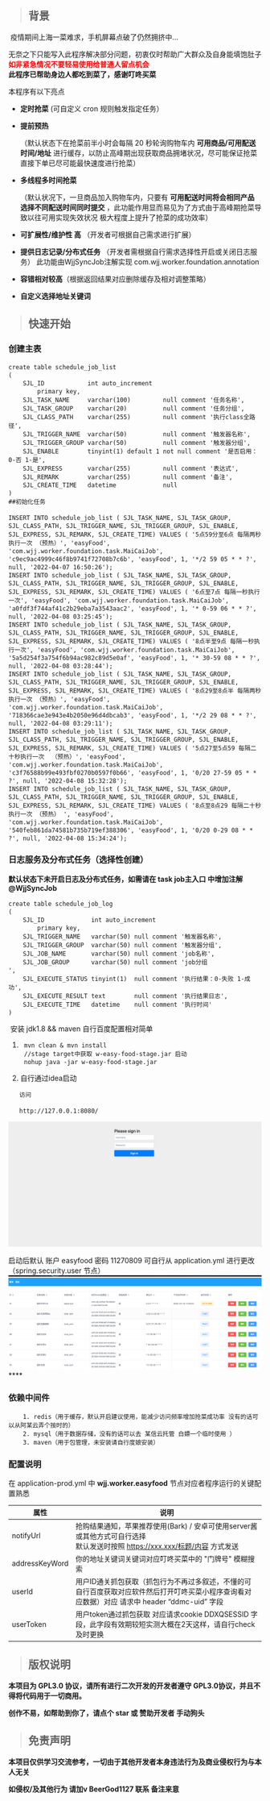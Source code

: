 > ## 背景

​		疫情期间上海一菜难求，手机屏幕点破了仍然拥挤中...

​		无奈之下只能写入此程序解决部分问题，初衷仅时帮助广大群众及自身能填饱肚子
<br/>
**<font color="red">如非紧急情况不要轻易使用给普通人留点机会</font>**
<br/>
**此程序已帮助身边人都吃到菜了，感谢叮咚买菜**
<br/>

本程序有以下亮点

* **定时抢菜** (可自定义 cron 规则触发指定任务）

* **提前预热**

  （默认状态下在抢菜前半小时会每隔 20 秒轮询购物车内 **可用商品/可用配送时间/地址** 进行缓存，以防止高峰期出现获取商品拥堵状况，尽可能保证抢菜直接下单已尽可能最快速度进行抢菜）

* **多线程多时间抢菜**

  （默认状况下，一旦商品加入购物车内，只要有 **可用配送时间将会相同产品 选择不同配送时间同时提交** ，此功能作用显而易见为了方式由于高峰期抢菜导致以往可用实现失效状况 极大程度上提升了抢菜的成功效率）

* **可扩展性/维护性 高** （开发者可根据自己需求进行扩展）

* **提供日志记录/分布式任务**
  （开发者需根据自行需求选择性开启或关闭日志服务）
  此功能由WjjSyncJob注解实现 com.wjj.worker.foundation.annotation

* **容错相对较高**（根据返回结果对应删除缓存及相对调整策略）

* **自定义选择地址关键词**

> ## 快速开始

### 创建主表
```
create table schedule_job_list
(
    SJL_ID            int auto_increment
        primary key,
    SJL_TASK_NAME     varchar(100)         null comment '任务名称',
    SJL_TASK_GROUP    varchar(20)          null comment '任务分组',
    SJL_CLASS_PATH    varchar(255)         null comment '执行class全路径',
    SJL_TRIGGER_NAME  varchar(50)          null comment '触发器名称',
    SJL_TRIGGER_GROUP varchar(50)          null comment '触发器分组',
    SJL_ENABLE        tinyint(1) default 1 not null comment '是否启用：0-否 1-是',
    SJL_EXPRESS       varchar(255)         null comment '表达式',
    SJL_REMARK        varchar(255)         null comment '备注',
    SJL_CREATE_TIME   datetime             null
)
##初始化任务

INSERT INTO schedule_job_list ( SJL_TASK_NAME, SJL_TASK_GROUP, SJL_CLASS_PATH, SJL_TRIGGER_NAME, SJL_TRIGGER_GROUP, SJL_ENABLE, SJL_EXPRESS, SJL_REMARK, SJL_CREATE_TIME) VALUES ( '5点59分至6点 每隔两秒执行一次 （预热）', 'easyFood', 'com.wjj.worker.foundation.task.MaiCaiJob', 'c9ec9ac4999c46f8b9741f72708b7c6b', 'easyFood', 1, '*/2 59 05 * * ?', null, '2022-04-07 16:50:26');
INSERT INTO schedule_job_list ( SJL_TASK_NAME, SJL_TASK_GROUP, SJL_CLASS_PATH, SJL_TRIGGER_NAME, SJL_TRIGGER_GROUP, SJL_ENABLE, SJL_EXPRESS, SJL_REMARK, SJL_CREATE_TIME) VALUES ( '6点至7点 每隔一秒执行一次', 'easyFood', 'com.wjj.worker.foundation.task.MaiCaiJob', 'a0fdf3f744af41c2b29eba7a3543aac2', 'easyFood', 1, '* 0-59 06 * * ?', null, '2022-04-08 03:25:45');
INSERT INTO schedule_job_list ( SJL_TASK_NAME, SJL_TASK_GROUP, SJL_CLASS_PATH, SJL_TRIGGER_NAME, SJL_TRIGGER_GROUP, SJL_ENABLE, SJL_EXPRESS, SJL_REMARK, SJL_CREATE_TIME) VALUES ( '8点半至9点 每隔一秒执行一次', 'easyFood', 'com.wjj.worker.foundation.task.MaiCaiJob', '5a5d254f3a754f6b94ac982c89d5e0af', 'easyFood', 1, '* 30-59 08 * * ?', null, '2022-04-08 03:28:44');
INSERT INTO schedule_job_list ( SJL_TASK_NAME, SJL_TASK_GROUP, SJL_CLASS_PATH, SJL_TRIGGER_NAME, SJL_TRIGGER_GROUP, SJL_ENABLE, SJL_EXPRESS, SJL_REMARK, SJL_CREATE_TIME) VALUES ( '8点29至8点半 每隔两秒执行一次 （预热）', 'easyFood', 'com.wjj.worker.foundation.task.MaiCaiJob', '718366cae3e943e4b2050e96d4dbcab3', 'easyFood', 1, '*/2 29 08 * * ?', null, '2022-04-08 03:29:11');
INSERT INTO schedule_job_list ( SJL_TASK_NAME, SJL_TASK_GROUP, SJL_CLASS_PATH, SJL_TRIGGER_NAME, SJL_TRIGGER_GROUP, SJL_ENABLE, SJL_EXPRESS, SJL_REMARK, SJL_CREATE_TIME) VALUES ( '5点27至5点59 每隔二十秒执行一次  （预热）', 'easyFood', 'com.wjj.worker.foundation.task.MaiCaiJob', 'c3f76588b99e493fbf0270b0597f0b66', 'easyFood', 1, '0/20 27-59 05 * * ?', null, '2022-04-08 15:32:28');
INSERT INTO schedule_job_list ( SJL_TASK_NAME, SJL_TASK_GROUP, SJL_CLASS_PATH, SJL_TRIGGER_NAME, SJL_TRIGGER_GROUP, SJL_ENABLE, SJL_EXPRESS, SJL_REMARK, SJL_CREATE_TIME) VALUES ( '8点至8点29 每隔二十秒执行一次 （预热） ', 'easyFood', 'com.wjj.worker.foundation.task.MaiCaiJob', '540feb861da74581b735b719ef388306', 'easyFood', 1, '0/20 0-29 08 * * ?', null, '2022-04-08 15:34:24');

```
### 日志服务及分布式任务（选择性创建）
**默认状态下未开启日志及分布式任务，如需请在 task job主入口 中增加注解 @WjjSyncJob**
```
create table schedule_job_log
(
    SJL_ID             int auto_increment
        primary key,
    SJL_TRIGGER_NAME   varchar(50) null comment '触发器名称',
    SJL_TRIGGER_GROUP  varchar(50) null comment '触发器分组',
    SJL_JOB_NAME       varchar(50) null comment 'job名称',
    SJL_JOB_GROUP      varchar(50) null comment 'job分组
',
    SJL_EXECUTE_STATUS tinyint(1)  null comment '执行结果：0-失败 1-成功',
    SJL_EXECUTE_RESULT text        null comment '执行结果日志',
    SJL_EXECUTE_TIME   datetime    null comment '执行时间'
)
```

​		安装 jdk1.8 && maven 自行百度配置相对简单

1. ```
    mvn clean & mvn install
    //stage target中获取 w-easy-food-stage.jar 启动
    nohup java -jar w-easy-food-stage.jar
    ```

2. 自行通过idea启动

 ```
    访问
    
    http://127.0.0.1:8080/
 ```
![img.png](w-easy-food-stage/src/main/resources/static/images/img2.png)

启动后默认 账户 easyfood 密码 11270809 可自行从 application.yml 进行更改 （spring.security.user 节点）
![img.png](w-easy-food-stage/src/main/resources/static/images/img.png)****

### 依赖中间件
		1. redis（用于缓存，默认开启建议使用，能减少访问频率增加抢菜成功率 没有的话可以从阿某云弄个按时的）
		2. mysql（用于数据存储，没有的话可以去 某信云托管 白嫖一个临时使用 ）
		3. maven（用于包管理，未安装请自行度娘安装）
### 配置说明

在 application-prod.yml 中 **wjj.worker.easyfood** 节点对应者程序运行的关键配置熟悉

| 属性           | 说明                                                                                      |
| -------------- |-----------------------------------------------------------------------------------------|
| notifyUrl      | 抢购结果通知，苹果推荐使用(Bark) / 安卓可使用server酱或其他方式可自行选择 <br />  默认发送时按照 https://xxx.xxx/标题/内容  方式发送 |
| addressKeyWord | 你的地址关键词关键词对应叮咚买菜中的 "门牌号" 模糊搜索                                                           |
| userId         | 用户ID通关抓包获取（抓包行为不再过多叙述，不懂的可自行百度获取对应软件然后打开叮咚买菜小程序查询看对应数据）对应 请求中 header “ddmc-uid” 字段      |
| userToken      | 用户token通过抓包获取 对应请求cookie DDXQSESSID 字段，此字段有效期较短实测大概在2天这样，请自行check及时更换                   |

> ## 版权说明

**本项目为 GPL3.0 协议，请所有进行二次开发的开发者遵守 GPL3.0协议，并且不得将代码用于一切商用。**

**创作不易，如帮助到你了，请点个 star 或 赞助开发者  手动狗头**

> ## 免责声明
**本项目仅供学习交流参考，一切由于其他开发者本身违法行为及商业侵权行为与本人无关**

**如侵权/及其他行为 请加v BeerGod1127 联系 备注来意**
